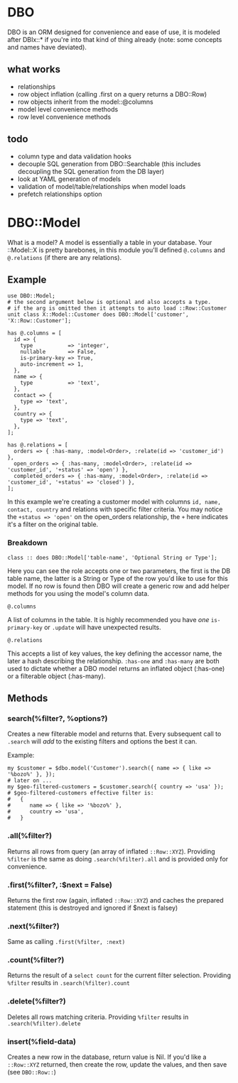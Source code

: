 # DBO

DBO is an ORM designed for convenience and ease of use, it is modeled after DBIx::\* if you're into that kind of thing already (note: some concepts and names have deviated).  

## what works

* relationships
* row object inflation (calling .first on a query returns a DBO::Row)
* row objects inherit from the model::@columns
* model level convenience methods
* row level convenience methods

## todo

* column type and data validation hooks
* decouple SQL generation from DBO::Searchable (this includes decoupling the SQL generation from the DB layer)
* look at YAML generation of models
* validation of model/table/relationships when model loads
* prefetch relationships option

# DBO::Model

What is a model?  A model is essentially a table in your database.  Your ::Model::X is pretty barebones, in this module you'll defined `@.columns` and `@.relations` (if there are any relations).

## Example

```perl6
use DBO::Model;
# the second argument below is optional and also accepts a type.
# if the arg is omitted then it attempts to auto load ::Row::Customer
unit class X::Model::Customer does DBO::Model['customer', 'X::Row::Customer']; 

has @.columns = [
  id => {
    type           => 'integer',
    nullable       => False,
    is-primary-key => True,
    auto-increment => 1,
  },
  name => {
    type           => 'text',
  },
  contact => {
    type => 'text',
  },
  country => {
    type => 'text',
  },
];

has @.relations = [
  orders => { :has-many, :model<Order>, :relate(id => 'customer_id') },
  open_orders => { :has-many, :model<Order>, :relate(id => 'customer_id', '+status' => 'open') },
  completed_orders => { :has-many, :model<Order>, :relate(id => 'customer_id', '+status' => 'closed') },
];
```

In this example we're creating a customer model with columns `id, name, contact, country` and relations with specific filter criteria.  You may notice the `+status => 'open'` on the open\_orders relationship, the `+` here indicates it's a filter on the original table.

### Breakdown

`class :: does DBO::Model['table-name', 'Optional String or Type'];`

Here you can see the role accepts one or two parameters, the first is the DB table name, the latter is a String or Type of the row you'd like to use for this model.  If no row is found then DBO will create a generic row and add helper methods for you using the model's column data.

`@.columns`

A list of columns in the table.  It is highly recommended you have *one* `is-primary-key` or `.update` will have unexpected results.

`@.relations`

This accepts a list of key values, the key defining the accessor name, the later a hash describing the relationship.  `:has-one` and `:has-many` are both used to dictate whether a DBO model returns an inflated object (:has-one) or a filterable object (:has-many).

## Methods

### search(%filter?, %options?)

Creates a new filterable model and returns that.  Every subsequent call to `.search` will _add_ to the existing filters and options the best it can.

Example:

```
my $customer = $dbo.model('Customer').search({ name => { like => '%bozo%' }, });
# later on ...
my $geo-filtered-customers = $customer.search({ country => 'usa' });
# $geo-filtered-customers effective filter is:
#   {
#      name => { like => '%bozo%' },
#      country => 'usa',
#   }
```

### .all(%filter?)

Returns all rows from query (an array of inflated `::Row::XYZ`).  Providing `%filter` is the same as doing `.search(%filter).all` and is provided only for convenience.

### .first(%filter?, :$next = False)

Returns the first row (again, inflated `::Row::XYZ`) and caches the prepared statement (this is destroyed and ignored if $next is falsey)

### .next(%filter?)

Same as calling `.first(%filter, :next)`

### .count(%filter?)

Returns the result of a `select count` for the current filter selection.  Providing `%filter` results in `.search(%filter).count`

### .delete(%filter?)

Deletes all rows matching criteria.  Providing `%filter` results in `.search(%filter).delete`

### insert(%field-data)

Creates a new row in the database, return value is Nil.  If you'd like a `::Row::XYZ` returned, then create the row, update the values, and then save (see `DBO::Row::`)

